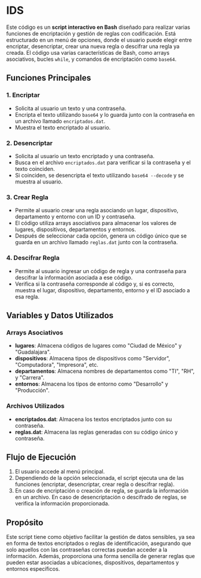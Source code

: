 # **IDS**

Este código es un **script interactivo en Bash** diseñado para realizar varias funciones de encriptación y gestión de reglas con codificación. Está estructurado en un menú de opciones, donde el usuario puede elegir entre encriptar, desencriptar, crear una nueva regla o descifrar una regla ya creada. El código usa varias características de Bash, como arrays asociativos, bucles `while`, y comandos de encriptación como `base64`.

## Funciones Principales

### 1. **Encriptar**
   - Solicita al usuario un texto y una contraseña.
   - Encripta el texto utilizando `base64` y lo guarda junto con la contraseña en un archivo llamado `encriptados.dat`.
   - Muestra el texto encriptado al usuario.

### 2. **Desencriptar**
   - Solicita al usuario un texto encriptado y una contraseña.
   - Busca en el archivo `encriptados.dat` para verificar si la contraseña y el texto coinciden.
   - Si coinciden, se desencripta el texto utilizando `base64 --decode` y se muestra al usuario.

### 3. **Crear Regla**
   - Permite al usuario crear una regla asociando un lugar, dispositivo, departamento y entorno con un ID y contraseña.
   - El código utiliza arrays asociativos para almacenar los valores de lugares, dispositivos, departamentos y entornos.
   - Después de seleccionar cada opción, genera un código único que se guarda en un archivo llamado `reglas.dat` junto con la contraseña.

### 4. **Descifrar Regla**
   - Permite al usuario ingresar un código de regla y una contraseña para descifrar la información asociada a ese código.
   - Verifica si la contraseña corresponde al código y, si es correcto, muestra el lugar, dispositivo, departamento, entorno y el ID asociado a esa regla.

## Variables y Datos Utilizados

### Arrays Asociativos
   - **lugares**: Almacena códigos de lugares como "Ciudad de México" y "Guadalajara".
   - **dispositivos**: Almacena tipos de dispositivos como "Servidor", "Computadora", "Impresora", etc.
   - **departamentos**: Almacena nombres de departamentos como "TI", "RH", y "Carrera".
   - **entornos**: Almacena los tipos de entorno como "Desarrollo" y "Producción".

### Archivos Utilizados
   - **encriptados.dat**: Almacena los textos encriptados junto con su contraseña.
   - **reglas.dat**: Almacena las reglas generadas con su código único y contraseña.

## Flujo de Ejecución

1. El usuario accede al menú principal.
2. Dependiendo de la opción seleccionada, el script ejecuta una de las funciones (encriptar, desencriptar, crear regla o descifrar regla).
3. En caso de encriptación o creación de regla, se guarda la información en un archivo. En caso de desencriptación o descifrado de reglas, se verifica la información proporcionada.

## Propósito

Este script tiene como objetivo facilitar la gestión de datos sensibles, ya sea en forma de textos encriptados o reglas de identificación, asegurando que solo aquellos con las contraseñas correctas puedan acceder a la información. Además, proporciona una forma sencilla de generar reglas que pueden estar asociadas a ubicaciones, dispositivos, departamentos y entornos específicos.

